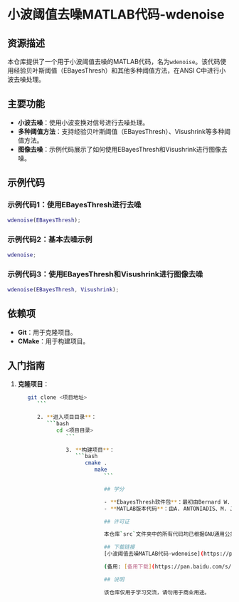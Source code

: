 # 小波阈值去噪MATLAB代码-wdenoise

## 资源描述

本仓库提供了一个用于小波阈值去噪的MATLAB代码，名为`wdenoise`。该代码使用经验贝叶斯阈值（EBayesThresh）和其他多种阈值方法，在ANSI C中进行小波去噪处理。

## 主要功能

- **小波去噪**：使用小波变换对信号进行去噪处理。
- **多种阈值方法**：支持经验贝叶斯阈值（EBayesThresh）、Visushrink等多种阈值方法。
- **图像去噪**：示例代码展示了如何使用EBayesThresh和Visushrink进行图像去噪。

## 示例代码

### 示例代码1：使用EBayesThresh进行去噪
```matlab
wdenoise(EBayesThresh);
```

### 示例代码2：基本去噪示例
```matlab
wdenoise;
```

### 示例代码3：使用EBayesThresh和Visushrink进行图像去噪
```matlab
wdenoise(EBayesThresh, Visushrink);
```

## 依赖项

- **Git**：用于克隆项目。
- **CMake**：用于构建项目。

## 入门指南

1. **克隆项目**：
   ```bash
      git clone <项目地址>
         ```

         2. **进入项目目录**：
            ```bash
               cd <项目目录>
                  ```

                  3. **构建项目**：
                     ```bash
                        cmake .
                           make
                              ```

                              ## 学分

                              - **EbayesThresh软件包**：最初由Bernard W. Silverman和Ludger Evers开发，并由芝加哥大学统计系的Kan Xu、Peter Carbonetto和Matthew Stephens引入扩展。
                              - **MATLAB版本代码**：由A. ANTONIADIS、M. JENSEN、I. JOHNSTONE和B. W. SILVERMAN编写。

                              ## 许可证

                              本仓库`src`文件夹中的所有代码均已根据GNU通用公共许可证3.0（GPL-3.0）许可。

                              ## 下载链接
                              [小波阈值去噪MATLAB代码-wdenoise](https://pan.quark.cn/s/fa5afcdfb5a3) 

                              (备用: [备用下载](https://pan.baidu.com/s/1HaN2qCIcHMSdx_JWPyleyw?pwd=1234))

                              ## 说明

                              该仓库仅用于学习交流，请勿用于商业用途。
